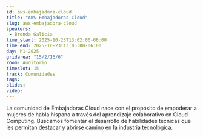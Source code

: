 ```yaml
---
id: aws-embajadora-cloud
title: "AWS Embajadoras Cloud"
slug: aws-embajadora-cloud
speakers:
 - Brenda Galicia
time_start: 2025-10-23T13:02:00-06:00
time_end: 2025-10-23T13:05:00-06:00
day: h1-2025
gridarea: "15/2/16/6"
room: Auditorio
timeslot: 15
track: Comunidades
tags:
slides: 
video:
---
```


La comunidad de Embajadoras Cloud nace con el propósito de empoderar a mujeres de habla hispana a través del aprendizaje colaborativo en Cloud Computing. Buscamos fomentar el desarrollo de habilidades técnicas que les permitan destacar y abrirse camino en la industria tecnológica.